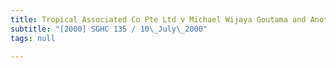 ```yaml
---
title: Tropical Associated Co Pte Ltd v Michael Wijaya Goutama and Another
subtitle: "[2000] SGHC 135 / 10\_July\_2000"
tags: null

---
```


